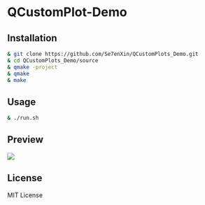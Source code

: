 # QCustomPlot-Demo

## Installation

```sh
& git clone https://github.com/Se7enXin/QCustomPlots_Demo.git
& cd QCustomPlots_Demo/source
& qmake -project
& qmake
& make

```

## Usage

```sh
& ./run.sh

```

## Preview

![](https://se7enxin.github.io/assets/images/qcustomplot.gif)

## License

MIT License